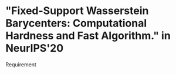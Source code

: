 # "Fixed-Support Wasserstein Barycenters: Computational Hardness and Fast Algorithm." in NeurIPS'20 

Requirement
